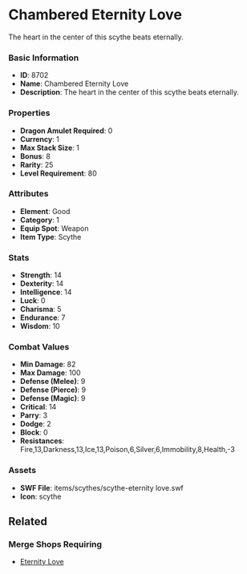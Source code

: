 # Chambered Eternity Love

The heart in the center of this scythe beats eternally.

### Basic Information

- **ID**: 8702
- **Name**: Chambered Eternity Love
- **Description**: The heart in the center of this scythe beats eternally.

### Properties

- **Dragon Amulet Required**: 0
- **Currency**: 1
- **Max Stack Size**: 1
- **Bonus**: 8
- **Rarity**: 25
- **Level Requirement**: 80

### Attributes

- **Element**: Good
- **Category**: 1
- **Equip Spot**: Weapon
- **Item Type**: Scythe

### Stats

- **Strength**: 14
- **Dexterity**: 14
- **Intelligence**: 14
- **Luck**: 0
- **Charisma**: 5
- **Endurance**: 7
- **Wisdom**: 10

### Combat Values

- **Min Damage**: 82
- **Max Damage**: 100
- **Defense (Melee)**: 9
- **Defense (Pierce)**: 9
- **Defense (Magic)**: 9
- **Critical**: 14
- **Parry**: 3
- **Dodge**: 2
- **Block**: 0
- **Resistances**: Fire,13,Darkness,13,Ice,13,Poison,6,Silver,6,Immobility,8,Health,-3

### Assets

- **SWF File**: items/scythes/scythe-eternity love.swf
- **Icon**: scythe

## Related

### Merge Shops Requiring

- [Eternity Love](../merge-shops/130-eternity-love.md)

